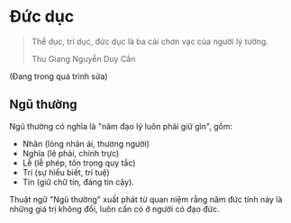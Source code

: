 # Đức dục

> Thể dục, trí dục, đức dục là ba cái chơn vạc của người lý tưởng.
>
> Thu Giang Nguyễn Duy Cần

(Đang trong quá trình sửa)

## Ngũ thường

Ngũ thường có nghĩa là "năm đạo lý luôn phải giữ gìn", gồm:

- Nhân (lòng nhân ái, thương người)
- Nghĩa (lẽ phải, chính trực)
- Lễ (lễ phép, tôn trọng quy tắc)
- Trí (sự hiểu biết, trí tuệ)
- Tín (giữ chữ tín, đáng tin cậy).

Thuật ngữ "Ngũ thường" xuất phát từ quan niệm rằng năm đức tính này là những giá trị không đổi, luôn cần có ở người có đạo đức.